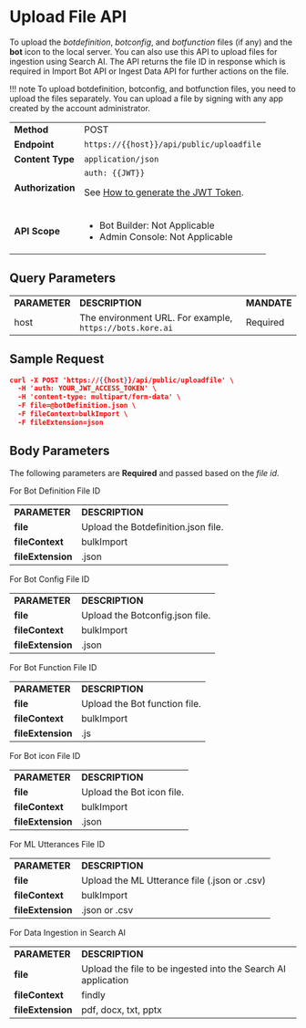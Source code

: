 # Upload File API

To upload the _botdefinition_, _botconfig_, and _botfunction_ files (if any) and the **bot** icon to the local server. You can also use this API to upload files for ingestion using Search AI. The API returns the file ID in response which is required in Import Bot API or Ingest Data API for further actions on the file.

!!! note
    To upload  botdefinition, botconfig, and botfunction files, you need to upload the files separately. You can upload a file by signing with any app created by the account administrator.

 <table>
  <tr>
   <td><strong>Method</strong>
   </td>
   <td>POST
   </td>
  </tr>
  <tr>
   <td><strong>Endpoint</strong>
   </td>
   <td><code>https://{{host}}/api/public/uploadfile</code>
   </td>
  </tr>
  <tr>
   <td><strong>Content Type</strong>
   </td>
   <td><code>application/json</code>
   </td>
  </tr>
  <tr>
   <td><strong>Authorization</strong>
   </td>
   <td><code>auth: {{JWT}}</code>
<p>
See <a href="../api-introduction/#generating-the-jwt-token">How to generate the JWT Token</a>.
   </td>
  </tr>
  <tr>
   <td><strong>API Scope</strong>
   </td>
   <td>
<ul>

<li>Bot Builder: Not Applicable

<li>Admin Console: Not Applicable
</li>
</ul>
   </td>
  </tr>
</table>


 


## Query Parameters


<table>
  <tr>
   <td><strong>PARAMETER</strong>
   </td>
   <td><strong>DESCRIPTION</strong>
   </td>
   <td><strong>MANDATE</strong>
   </td>
  </tr>
  <tr>
   <td>host
   </td>
   <td>The environment URL. For example, <code>https://bots.kore.ai</code>
   </td>
   <td>Required
   </td>
  </tr>
</table>


 


## Sample Request

```json
curl -X POST 'https://{{host}}/api/public/uploadfile' \
  -H 'auth: YOUR_JWT_ACCESS_TOKEN' \
  -H 'content-type: multipart/form-data' \
  -F file=@botDefinition.json \
  -F fileContext=bulkImport \
  -F fileExtension=json
```



## Body Parameters

The following parameters are **Required** and passed based on the _file id_.

For Bot Definition File ID


<table>
  <tr>
   <td><strong>PARAMETER</strong>
   </td>
   <td><strong>DESCRIPTION</strong>
   </td>
  </tr>
  <tr>
   <td><strong>file</strong>
   </td>
   <td>Upload the Botdefinition.json file.
   </td>
  </tr>
  <tr>
   <td><strong>fileContext</strong>
   </td>
   <td>bulkImport
   </td>
  </tr>
  <tr>
   <td><strong>fileExtension</strong>
   </td>
   <td>.json
   </td>
  </tr>
</table>


For Bot Config File ID


<table>
  <tr>
   <td><strong>PARAMETER</strong>
   </td>
   <td><strong>DESCRIPTION</strong>
   </td>
  </tr>
  <tr>
   <td><strong>file</strong>
   </td>
   <td>Upload the Botconfig.json file.
   </td>
  </tr>
  <tr>
   <td><strong>fileContext</strong>
   </td>
   <td>bulkImport
   </td>
  </tr>
  <tr>
   <td><strong>fileExtension</strong>
   </td>
   <td>.json
   </td>
  </tr>
</table>


For Bot Function File ID


<table>
  <tr>
   <td><strong>PARAMETER</strong>
   </td>
   <td><strong>DESCRIPTION</strong>
   </td>
  </tr>
  <tr>
   <td><strong>file</strong>
   </td>
   <td>Upload the Bot function file.
   </td>
  </tr>
  <tr>
   <td><strong>fileContext</strong>
   </td>
   <td>bulkImport
   </td>
  </tr>
  <tr>
   <td><strong>fileExtension</strong>
   </td>
   <td>.js
   </td>
  </tr>
</table>


For Bot icon File ID


<table>
  <tr>
   <td><strong>PARAMETER</strong>
   </td>
   <td><strong>DESCRIPTION</strong>
   </td>
  </tr>
  <tr>
   <td><strong>file</strong>
   </td>
   <td>Upload the Bot icon file.
   </td>
  </tr>
  <tr>
   <td><strong>fileContext</strong>
   </td>
   <td>bulkImport
   </td>
  </tr>
  <tr>
   <td><strong>fileExtension</strong>
   </td>
   <td>.json
   </td>
  </tr>
</table>


For ML Utterances File ID


<table>
  <tr>
   <td><strong>PARAMETER</strong>
   </td>
   <td><strong>DESCRIPTION</strong>
   </td>
  </tr>
  <tr>
   <td><strong>file</strong>
   </td>
   <td>Upload the ML Utterance file (.json or .csv)
   </td>
  </tr>
  <tr>
   <td><strong>fileContext</strong>
   </td>
   <td>bulkImport
   </td>
  </tr>
  <tr>
   <td><strong>fileExtension</strong>
   </td>
   <td>.json or .csv
   </td>
  </tr>
</table>

For Data Ingestion in Search AI


<table>
  <tr>
   <td><strong>PARAMETER</strong>
   </td>
   <td><strong>DESCRIPTION</strong>
   </td>
  </tr>
  <tr>
   <td><strong>file</strong>
   </td>
   <td>Upload the file to be ingested into the Search AI application
   </td>
  </tr>
  <tr>
   <td><strong>fileContext</strong>
   </td>
   <td>findly
   </td>
  </tr>
  <tr>
   <td><strong>fileExtension</strong>
   </td>
   <td>pdf, docx, txt, pptx
   </td>
  </tr>
</table>

